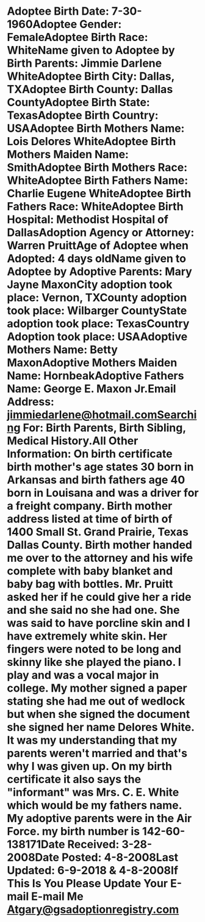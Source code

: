 # Adoptee Birth Date: 7-30-1960Adoptee Gender: FemaleAdoptee Birth Race: WhiteName given to Adoptee by Birth Parents: Jimmie Darlene WhiteAdoptee Birth City: Dallas, TXAdoptee Birth County: Dallas CountyAdoptee Birth State: TexasAdoptee Birth Country: USAAdoptee Birth Mothers Name: Lois Delores WhiteAdoptee Birth Mothers Maiden Name: SmithAdoptee Birth Mothers Race: WhiteAdoptee Birth Fathers Name: Charlie Eugene WhiteAdoptee Birth Fathers Race: WhiteAdoptee Birth Hospital: Methodist Hospital of DallasAdoption Agency or Attorney: Warren PruittAge of Adoptee when Adopted: 4 days oldName given to Adoptee by Adoptive Parents: Mary Jayne MaxonCity adoption took place: Vernon, TXCounty adoption took place: Wilbarger CountyState adoption took place: TexasCountry Adoption took place: USAAdoptive Mothers Name: Betty MaxonAdoptive Mothers Maiden Name: HornbeakAdoptive Fathers Name: George E. Maxon Jr.Email Address: jimmiedarlene@hotmail.comSearching For: Birth Parents, Birth Sibling, Medical History.All Other Information: On birth certificate birth mother's age states 30 born in Arkansas and birth fathers age 40 born in Louisana and was a driver for a freight company. Birth mother address listed at time of birth of 1400 Small St. Grand Prairie, Texas Dallas County. Birth mother handed me over to the attorney and his wife complete with baby blanket and baby bag with bottles. Mr. Pruitt asked her if he could give her a ride and she said no she had one. She was said to have porcline skin and I have extremely white skin. Her fingers were noted to be long and skinny like she played the piano. I play and was a vocal major in college. My mother signed a paper stating she had me out of wedlock but when she signed the document she signed her name Delores White. It was my understanding that my parents weren't married and that's why I was given up. On my birth certificate it also says the "informant" was Mrs. C. E. White which would be my fathers name. My adoptive parents were in the Air Force. my birth number is 142-60-138171Date Received: 3-28-2008Date Posted: 4-8-2008Last Updated: 6-9-2018 & 4-8-2008If This Is You Please Update Your E-mail E-mail Me Atgary@gsadoptionregistry.com